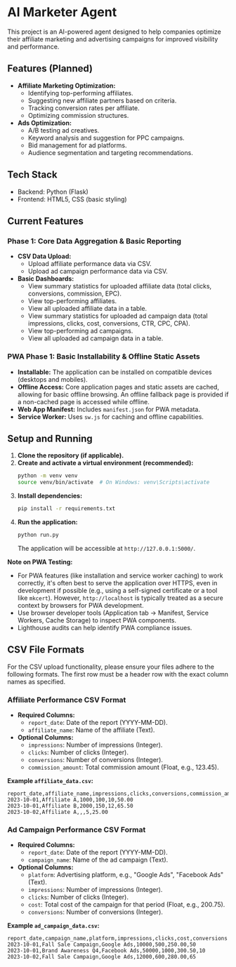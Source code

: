 # AI Marketer Agent

This project is an AI-powered agent designed to help companies optimize their affiliate marketing and advertising campaigns for improved visibility and performance.

## Features (Planned)

*   **Affiliate Marketing Optimization:**
    *   Identifying top-performing affiliates.
    *   Suggesting new affiliate partners based on criteria.
    *   Tracking conversion rates per affiliate.
    *   Optimizing commission structures.
*   **Ads Optimization:**
    *   A/B testing ad creatives.
    *   Keyword analysis and suggestion for PPC campaigns.
    *   Bid management for ad platforms.
    *   Audience segmentation and targeting recommendations.

## Tech Stack

*   Backend: Python (Flask)
*   Frontend: HTML5, CSS (basic styling)

## Current Features

### Phase 1: Core Data Aggregation & Basic Reporting
*   **CSV Data Upload:**
    *   Upload affiliate performance data via CSV.
    *   Upload ad campaign performance data via CSV.
*   **Basic Dashboards:**
    *   View summary statistics for uploaded affiliate data (total clicks, conversions, commission, EPC).
    *   View top-performing affiliates.
    *   View all uploaded affiliate data in a table.
    *   View summary statistics for uploaded ad campaign data (total impressions, clicks, cost, conversions, CTR, CPC, CPA).
    *   View top-performing ad campaigns.
    *   View all uploaded ad campaign data in a table.

### PWA Phase 1: Basic Installability & Offline Static Assets
*   **Installable:** The application can be installed on compatible devices (desktops and mobiles).
*   **Offline Access:** Core application pages and static assets are cached, allowing for basic offline browsing. An offline fallback page is provided if a non-cached page is accessed while offline.
*   **Web App Manifest:** Includes `manifest.json` for PWA metadata.
*   **Service Worker:** Uses `sw.js` for caching and offline capabilities.

## Setup and Running

1.  **Clone the repository (if applicable).**
2.  **Create and activate a virtual environment (recommended):**
    ```bash
    python -m venv venv
    source venv/bin/activate  # On Windows: venv\Scripts\activate
    ```
3.  **Install dependencies:**
    ```bash
    pip install -r requirements.txt
    ```
4.  **Run the application:**
    ```bash
    python run.py
    ```
    The application will be accessible at `http://127.0.0.1:5000/`.

**Note on PWA Testing:**
*   For PWA features (like installation and service worker caching) to work correctly, it's often best to serve the application over HTTPS, even in development if possible (e.g., using a self-signed certificate or a tool like `mkcert`). However, `http://localhost` is typically treated as a secure context by browsers for PWA development.
*   Use browser developer tools (Application tab -> Manifest, Service Workers, Cache Storage) to inspect PWA components.
*   Lighthouse audits can help identify PWA compliance issues.

## CSV File Formats

For the CSV upload functionality, please ensure your files adhere to the following formats. The first row must be a header row with the exact column names as specified.

### Affiliate Performance CSV Format

*   **Required Columns:**
    *   `report_date`: Date of the report (YYYY-MM-DD).
    *   `affiliate_name`: Name of the affiliate (Text).
*   **Optional Columns:**
    *   `impressions`: Number of impressions (Integer).
    *   `clicks`: Number of clicks (Integer).
    *   `conversions`: Number of conversions (Integer).
    *   `commission_amount`: Total commission amount (Float, e.g., 123.45).

**Example `affiliate_data.csv`:**
```csv
report_date,affiliate_name,impressions,clicks,conversions,commission_amount
2023-10-01,Affiliate A,1000,100,10,50.00
2023-10-01,Affiliate B,2000,150,12,65.50
2023-10-02,Affiliate A,,,5,25.00
```

### Ad Campaign Performance CSV Format

*   **Required Columns:**
    *   `report_date`: Date of the report (YYYY-MM-DD).
    *   `campaign_name`: Name of the ad campaign (Text).
*   **Optional Columns:**
    *   `platform`: Advertising platform, e.g., "Google Ads", "Facebook Ads" (Text).
    *   `impressions`: Number of impressions (Integer).
    *   `clicks`: Number of clicks (Integer).
    *   `cost`: Total cost of the campaign for that period (Float, e.g., 200.75).
    *   `conversions`: Number of conversions (Integer).

**Example `ad_campaign_data.csv`:**
```csv
report_date,campaign_name,platform,impressions,clicks,cost,conversions
2023-10-01,Fall Sale Campaign,Google Ads,10000,500,250.00,50
2023-10-01,Brand Awareness Q4,Facebook Ads,50000,1000,300.50,10
2023-10-02,Fall Sale Campaign,Google Ads,12000,600,280.00,65
```
